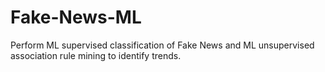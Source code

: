 # Fake-News-ML
Perform ML supervised classification of Fake News and ML unsupervised association rule mining to identify trends.
